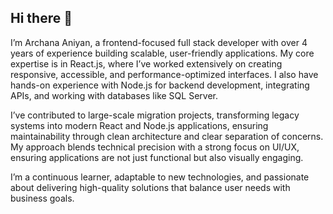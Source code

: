 

  ## Hi there 👋

<p>I’m Archana Aniyan, a frontend-focused full stack developer with over 4 years of experience building scalable, user-friendly applications. My core expertise is in React.js, where I’ve worked extensively on creating responsive, accessible, and performance-optimized interfaces. I also have hands-on experience with Node.js for backend development, integrating APIs, and working with databases like SQL Server.

I’ve contributed to large-scale migration projects, transforming legacy systems into modern React and Node.js applications, ensuring maintainability through clean architecture and clear separation of concerns. My approach blends technical precision with a strong focus on UI/UX, ensuring applications are not just functional but also visually engaging.

I’m a continuous learner, adaptable to new technologies, and passionate about delivering high-quality solutions that balance user needs with business goals.</p>
<!--
**archanaaniyan1341/archanaaniyan1341** is a ✨ _special_ ✨ repository because its `README.md` (this file) appears on your GitHub profile.

Here are some ideas to get you started:

- 🔭 I’m currently working on ...
- 🌱 I’m currently learning ...
- 👯 I’m looking to collaborate on ...
- 🤔 I’m looking for help with ...
- 💬 Ask me about ...
- 📫 How to reach me: ...
- 😄 Pronouns: ...
- ⚡ Fun fact: ...
-->

